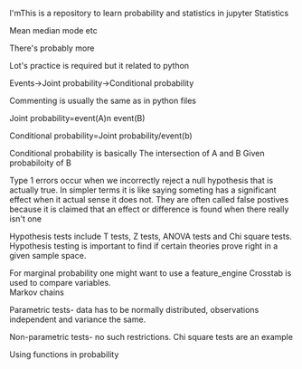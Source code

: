 I'mThis is a repository to learn probability and statistics in jupyter
Statistics 

Mean median mode etc

There's probably more

Lot's practice is required but it related to python <br>

Events->Joint probability->Conditional probability

Commenting is usually the same as in python files 

Joint probability=event(A)n event(B)

Conditional probability=Joint probability/event(b)

Conditional probability is basically The intersection of A and B Given probabiloity of B

Type 1 errors occur when we incorrectly reject a null hypothesis that is actually true. In simpler terms it is like saying someting has a significant effect when it actual sense it does not. They are often called false postives because it is claimed that an effect or difference is found when there really isn't one

Hypothesis tests include T tests, Z tests, ANOVA tests  and  Chi square tests.<br>
Hypothesis testing is important to find if certain theories prove right in a given sample space.<br>


For marginal probability one might want to use a feature_engine
Crosstab is used to compare variables.<br>
Markov chains


Parametric tests- data has to be normally distributed, observations independent and variance the same.

Non-parametric tests- no such restrictions. Chi square tests are an example

Using functions in probability 